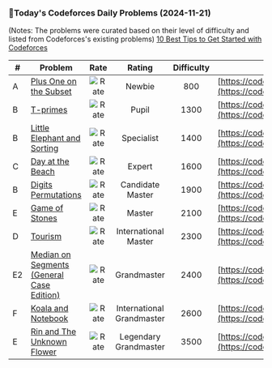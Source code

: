 ### 🌟Today's Codeforces Daily Problems (2024-11-21)
(Notes: The problems were curated based on their level of difficulty and listed from Codeforces's existing problems)
[10 Best Tips to Get Started with Codeforces](https://github.com/ika9810/Codeforces-Daily-Problems/blob/main/10%20Best%20Tips%20to%20Get%20Started%20with%20Codeforces.md)

| # | Problem | Rate| Rating | Difficulty | Contest |
|---| ----- | :--------: | :----------: | :----------: | ---------- |
|A|[Plus One on the Subset](https://codeforces.com/contest/1624/problem/A)|![Rate](https://img.shields.io/badge/Newbie-800-lightgrey)|Newbie|800|[https://codeforces.com/contest/1624](https://codeforces.com/contest/1624)|
|B|[T-primes](https://codeforces.com/contest/230/problem/B)|![Rate](https://img.shields.io/badge/Pupil-1300-brightgreen)|Pupil|1300|[https://codeforces.com/contest/230](https://codeforces.com/contest/230)|
|B|[Little Elephant and Sorting](https://codeforces.com/contest/205/problem/B)|![Rate](https://img.shields.io/badge/Specialist-1400-9cf)|Specialist|1400|[https://codeforces.com/contest/205](https://codeforces.com/contest/205)|
|C|[Day at the Beach](https://codeforces.com/contest/599/problem/C)|![Rate](https://img.shields.io/badge/Expert-1600-blue)|Expert|1600|[https://codeforces.com/contest/599](https://codeforces.com/contest/599)|
|B|[Digits Permutations](https://codeforces.com/contest/138/problem/B)|![Rate](https://img.shields.io/badge/Candidate%20Master-1900-blueviolet)|Candidate Master|1900|[https://codeforces.com/contest/138](https://codeforces.com/contest/138)|
|E|[Game of Stones](https://codeforces.com/contest/768/problem/E)|![Rate](https://img.shields.io/badge/Master-2100-orange)|Master|2100|[https://codeforces.com/contest/768](https://codeforces.com/contest/768)|
|D|[Tourism](https://codeforces.com/contest/1310/problem/D)|![Rate](https://img.shields.io/badge/International%20Master-2300-orange)|International Master|2300|[https://codeforces.com/contest/1310](https://codeforces.com/contest/1310)|
|E2|[Median on Segments (General Case Edition)](https://codeforces.com/contest/1005/problem/E2)|![Rate](https://img.shields.io/badge/Grandmaster-2400-red)|Grandmaster|2400|[https://codeforces.com/contest/1005](https://codeforces.com/contest/1005)|
|F|[Koala and Notebook](https://codeforces.com/contest/1209/problem/F)|![Rate](https://img.shields.io/badge/International%20Grandmaster-2600-red)|International Grandmaster|2600|[https://codeforces.com/contest/1209](https://codeforces.com/contest/1209)|
|E|[Rin and The Unknown Flower](https://codeforces.com/contest/1292/problem/E)|![Rate](https://img.shields.io/badge/Legendary%20Grandmaster-3500-red)|Legendary Grandmaster|3500|[https://codeforces.com/contest/1292](https://codeforces.com/contest/1292)|
